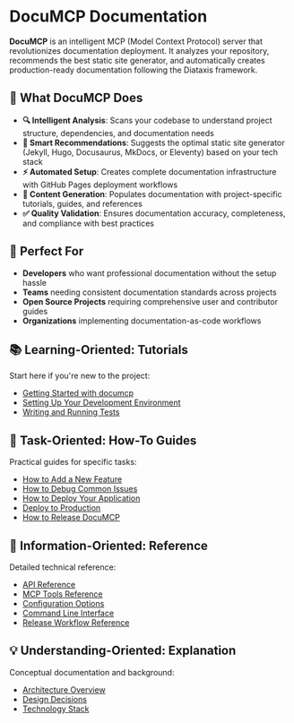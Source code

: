 # DocuMCP Documentation


**DocuMCP** is an intelligent MCP (Model Context Protocol) server that revolutionizes documentation deployment. It analyzes your repository, recommends the best static site generator, and automatically creates production-ready documentation following the Diataxis framework.


## 🚀 What DocuMCP Does

- **🔍 Intelligent Analysis**: Scans your codebase to understand project structure, dependencies, and documentation needs
- **🎯 Smart Recommendations**: Suggests the optimal static site generator (Jekyll, Hugo, Docusaurus, MkDocs, or Eleventy) based on your tech stack
- **⚡ Automated Setup**: Creates complete documentation infrastructure with GitHub Pages deployment workflows
- **📝 Content Generation**: Populates documentation with project-specific tutorials, guides, and references
- **✅ Quality Validation**: Ensures documentation accuracy, completeness, and compliance with best practices

## 🎯 Perfect For

- **Developers** who want professional documentation without the setup hassle
- **Teams** needing consistent documentation standards across projects
- **Open Source Projects** requiring comprehensive user and contributor guides
- **Organizations** implementing documentation-as-code workflows

## 📚 Learning-Oriented: Tutorials

Start here if you're new to the project:
- [Getting Started with documcp](tutorials/getting-started-with-documcp.md)
- [Setting Up Your Development Environment](tutorials/setting-up-your-development-environment.md)
- [Writing and Running Tests](tutorials/writing-and-running-tests.md)

## 🔧 Task-Oriented: How-To Guides

Practical guides for specific tasks:
- [How to Add a New Feature](how-to/how-to-add-a-new-feature.md)
- [How to Debug Common Issues](how-to/how-to-debug-common-issues.md)
- [How to Deploy Your Application](how-to/how-to-deploy-your-application.md)
- [Deploy to Production](how-to/deploy-to-production.md)
- [How to Release DocuMCP](how-to/how-to-release.md)

## 📖 Information-Oriented: Reference

Detailed technical reference:
- [API Reference](reference/api-reference.md)
- [MCP Tools Reference](reference/mcp-tools-reference.md)
- [Configuration Options](reference/configuration-options.md)
- [Command Line Interface](reference/command-line-interface.md)
- [Release Workflow Reference](reference/release-workflow-reference.md)

## 💡 Understanding-Oriented: Explanation

Conceptual documentation and background:
- [Architecture Overview](explanation/architecture-overview.md)
- [Design Decisions](explanation/design-decisions.md)
- [Technology Stack](explanation/technology-stack.md)

